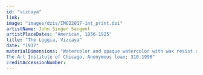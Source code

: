 ```yaml
---
id: "vizcaya"
link: 
image: "images/dzis/IM022017-int_print.dzi"
artistName: John Singer Sargent
artistPlaceDates: "American, 1856-1925"
title: "The Loggia, Vizcaya"
date: "1917"
materialDimensions: "Watercolor and opaque watercolor with wax resist over graphite on wove paper; 402 x 531 mm. 
The Art Institute of Chicago, Anonymous loan; 310.1996"
creditAccessionNumber: 
---
```



